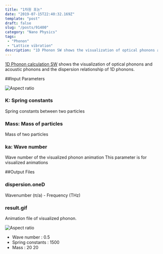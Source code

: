 ```yaml
---
title: "1차원 포논"
date: "2019-07-15T22:40:32.169Z"
template: "post"
draft: false
slug: "/posts/91400"
category: "Nano Physics"
tags: 
 - "Phonon"
 - "Lattice vibration"
description: "1D Phonon SW shows the visualization of optical phonons and acoustic phonons and the dispersion relationship of 1D phonons."
---
```



[1D Phonon calculation SW](https://www.edison.re.kr/web/nano/scienceappstore/-/scienceapp/1_D_Phonon/2-0-0/view) shows the visualization of optical phonons and acoustic phonons and the dispersion relationship of 1D phonons.

##Input Parameters

![Aspect ratio](/media/POST/9140/input.jpg)
 
### K: Spring constants 
Spring constants between two particles 

### Mass: Mass of particles 
Mass of two particles

### ka:  Wave number 
Wave number of the visualized phonon animation This parameter is for visualized animations


##Output Files

###  dispersion.oneD
Wavenumber (π/a) - Frequency (THz)

###  result.gif
Animation file of visualized phonon.

![Aspect ratio](/media/POST/9140/result.gif)
 
- Wave number : 0.5
- Spring constants : 1500
- Mass : 20 20 